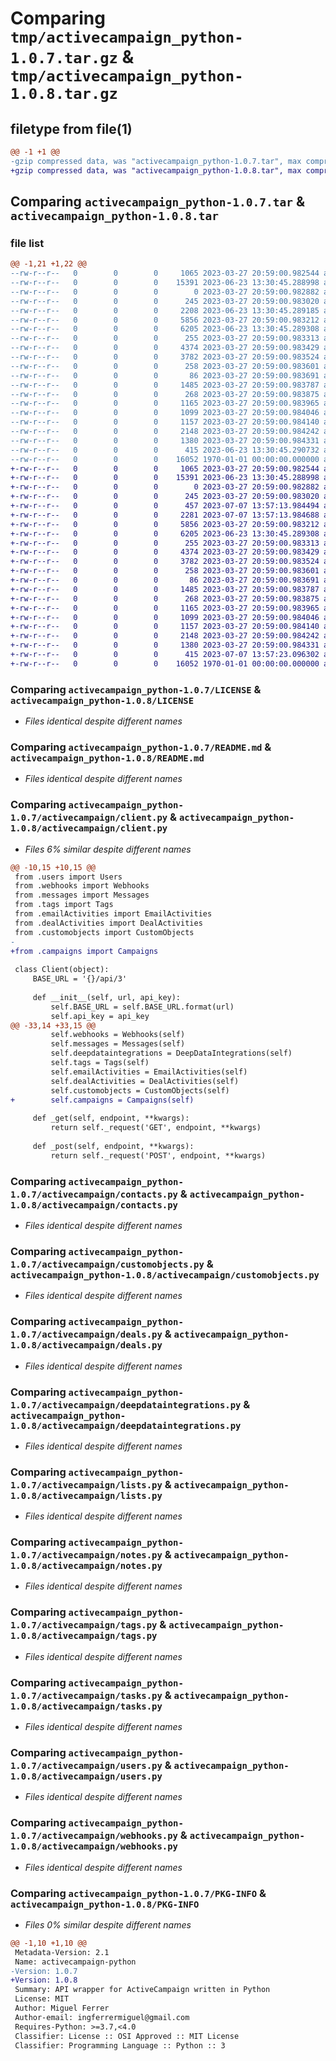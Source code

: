 # Comparing `tmp/activecampaign_python-1.0.7.tar.gz` & `tmp/activecampaign_python-1.0.8.tar.gz`

## filetype from file(1)

```diff
@@ -1 +1 @@
-gzip compressed data, was "activecampaign_python-1.0.7.tar", max compression
+gzip compressed data, was "activecampaign_python-1.0.8.tar", max compression
```

## Comparing `activecampaign_python-1.0.7.tar` & `activecampaign_python-1.0.8.tar`

### file list

```diff
@@ -1,21 +1,22 @@
--rw-r--r--   0        0        0     1065 2023-03-27 20:59:00.982544 activecampaign_python-1.0.7/LICENSE
--rw-r--r--   0        0        0    15391 2023-06-23 13:30:45.288998 activecampaign_python-1.0.7/README.md
--rw-r--r--   0        0        0        0 2023-03-27 20:59:00.982882 activecampaign_python-1.0.7/activecampaign/__init__.py
--rw-r--r--   0        0        0      245 2023-03-27 20:59:00.983020 activecampaign_python-1.0.7/activecampaign/automations.py
--rw-r--r--   0        0        0     2208 2023-06-23 13:30:45.289185 activecampaign_python-1.0.7/activecampaign/client.py
--rw-r--r--   0        0        0     5856 2023-03-27 20:59:00.983212 activecampaign_python-1.0.7/activecampaign/contacts.py
--rw-r--r--   0        0        0     6205 2023-06-23 13:30:45.289308 activecampaign_python-1.0.7/activecampaign/customobjects.py
--rw-r--r--   0        0        0      255 2023-03-27 20:59:00.983313 activecampaign_python-1.0.7/activecampaign/dealActivities.py
--rw-r--r--   0        0        0     4374 2023-03-27 20:59:00.983429 activecampaign_python-1.0.7/activecampaign/deals.py
--rw-r--r--   0        0        0     3782 2023-03-27 20:59:00.983524 activecampaign_python-1.0.7/activecampaign/deepdataintegrations.py
--rw-r--r--   0        0        0      258 2023-03-27 20:59:00.983601 activecampaign_python-1.0.7/activecampaign/emailActivities.py
--rw-r--r--   0        0        0       86 2023-03-27 20:59:00.983691 activecampaign_python-1.0.7/activecampaign/exception.py
--rw-r--r--   0        0        0     1485 2023-03-27 20:59:00.983787 activecampaign_python-1.0.7/activecampaign/lists.py
--rw-r--r--   0        0        0      268 2023-03-27 20:59:00.983875 activecampaign_python-1.0.7/activecampaign/messages.py
--rw-r--r--   0        0        0     1165 2023-03-27 20:59:00.983965 activecampaign_python-1.0.7/activecampaign/notes.py
--rw-r--r--   0        0        0     1099 2023-03-27 20:59:00.984046 activecampaign_python-1.0.7/activecampaign/tags.py
--rw-r--r--   0        0        0     1157 2023-03-27 20:59:00.984140 activecampaign_python-1.0.7/activecampaign/tasks.py
--rw-r--r--   0        0        0     2148 2023-03-27 20:59:00.984242 activecampaign_python-1.0.7/activecampaign/users.py
--rw-r--r--   0        0        0     1380 2023-03-27 20:59:00.984331 activecampaign_python-1.0.7/activecampaign/webhooks.py
--rw-r--r--   0        0        0      415 2023-06-23 13:30:45.290732 activecampaign_python-1.0.7/pyproject.toml
--rw-r--r--   0        0        0    16052 1970-01-01 00:00:00.000000 activecampaign_python-1.0.7/PKG-INFO
+-rw-r--r--   0        0        0     1065 2023-03-27 20:59:00.982544 activecampaign_python-1.0.8/LICENSE
+-rw-r--r--   0        0        0    15391 2023-06-23 13:30:45.288998 activecampaign_python-1.0.8/README.md
+-rw-r--r--   0        0        0        0 2023-03-27 20:59:00.982882 activecampaign_python-1.0.8/activecampaign/__init__.py
+-rw-r--r--   0        0        0      245 2023-03-27 20:59:00.983020 activecampaign_python-1.0.8/activecampaign/automations.py
+-rw-r--r--   0        0        0      457 2023-07-07 13:57:13.984494 activecampaign_python-1.0.8/activecampaign/campaigns.py
+-rw-r--r--   0        0        0     2281 2023-07-07 13:57:13.984688 activecampaign_python-1.0.8/activecampaign/client.py
+-rw-r--r--   0        0        0     5856 2023-03-27 20:59:00.983212 activecampaign_python-1.0.8/activecampaign/contacts.py
+-rw-r--r--   0        0        0     6205 2023-06-23 13:30:45.289308 activecampaign_python-1.0.8/activecampaign/customobjects.py
+-rw-r--r--   0        0        0      255 2023-03-27 20:59:00.983313 activecampaign_python-1.0.8/activecampaign/dealActivities.py
+-rw-r--r--   0        0        0     4374 2023-03-27 20:59:00.983429 activecampaign_python-1.0.8/activecampaign/deals.py
+-rw-r--r--   0        0        0     3782 2023-03-27 20:59:00.983524 activecampaign_python-1.0.8/activecampaign/deepdataintegrations.py
+-rw-r--r--   0        0        0      258 2023-03-27 20:59:00.983601 activecampaign_python-1.0.8/activecampaign/emailActivities.py
+-rw-r--r--   0        0        0       86 2023-03-27 20:59:00.983691 activecampaign_python-1.0.8/activecampaign/exception.py
+-rw-r--r--   0        0        0     1485 2023-03-27 20:59:00.983787 activecampaign_python-1.0.8/activecampaign/lists.py
+-rw-r--r--   0        0        0      268 2023-03-27 20:59:00.983875 activecampaign_python-1.0.8/activecampaign/messages.py
+-rw-r--r--   0        0        0     1165 2023-03-27 20:59:00.983965 activecampaign_python-1.0.8/activecampaign/notes.py
+-rw-r--r--   0        0        0     1099 2023-03-27 20:59:00.984046 activecampaign_python-1.0.8/activecampaign/tags.py
+-rw-r--r--   0        0        0     1157 2023-03-27 20:59:00.984140 activecampaign_python-1.0.8/activecampaign/tasks.py
+-rw-r--r--   0        0        0     2148 2023-03-27 20:59:00.984242 activecampaign_python-1.0.8/activecampaign/users.py
+-rw-r--r--   0        0        0     1380 2023-03-27 20:59:00.984331 activecampaign_python-1.0.8/activecampaign/webhooks.py
+-rw-r--r--   0        0        0      415 2023-07-07 13:57:23.096302 activecampaign_python-1.0.8/pyproject.toml
+-rw-r--r--   0        0        0    16052 1970-01-01 00:00:00.000000 activecampaign_python-1.0.8/PKG-INFO
```

### Comparing `activecampaign_python-1.0.7/LICENSE` & `activecampaign_python-1.0.8/LICENSE`

 * *Files identical despite different names*

### Comparing `activecampaign_python-1.0.7/README.md` & `activecampaign_python-1.0.8/README.md`

 * *Files identical despite different names*

### Comparing `activecampaign_python-1.0.7/activecampaign/client.py` & `activecampaign_python-1.0.8/activecampaign/client.py`

 * *Files 6% similar despite different names*

```diff
@@ -10,15 +10,15 @@
 from .users import Users
 from .webhooks import Webhooks
 from .messages import Messages
 from .tags import Tags
 from .emailActivities import EmailActivities
 from .dealActivities import DealActivities
 from .customobjects import CustomObjects
-
+from .campaigns import Campaigns
 
 class Client(object):
     BASE_URL = '{}/api/3'
 
     def __init__(self, url, api_key):
         self.BASE_URL = self.BASE_URL.format(url)
         self.api_key = api_key
@@ -33,14 +33,15 @@
         self.webhooks = Webhooks(self)
         self.messages = Messages(self)
         self.deepdataintegrations = DeepDataIntegrations(self)
         self.tags = Tags(self)
         self.emailActivities = EmailActivities(self)
         self.dealActivities = DealActivities(self)
         self.customobjects = CustomObjects(self)
+        self.campaigns = Campaigns(self)
 
     def _get(self, endpoint, **kwargs):
         return self._request('GET', endpoint, **kwargs)
 
     def _post(self, endpoint, **kwargs):
         return self._request('POST', endpoint, **kwargs)
```

### Comparing `activecampaign_python-1.0.7/activecampaign/contacts.py` & `activecampaign_python-1.0.8/activecampaign/contacts.py`

 * *Files identical despite different names*

### Comparing `activecampaign_python-1.0.7/activecampaign/customobjects.py` & `activecampaign_python-1.0.8/activecampaign/customobjects.py`

 * *Files identical despite different names*

### Comparing `activecampaign_python-1.0.7/activecampaign/deals.py` & `activecampaign_python-1.0.8/activecampaign/deals.py`

 * *Files identical despite different names*

### Comparing `activecampaign_python-1.0.7/activecampaign/deepdataintegrations.py` & `activecampaign_python-1.0.8/activecampaign/deepdataintegrations.py`

 * *Files identical despite different names*

### Comparing `activecampaign_python-1.0.7/activecampaign/lists.py` & `activecampaign_python-1.0.8/activecampaign/lists.py`

 * *Files identical despite different names*

### Comparing `activecampaign_python-1.0.7/activecampaign/notes.py` & `activecampaign_python-1.0.8/activecampaign/notes.py`

 * *Files identical despite different names*

### Comparing `activecampaign_python-1.0.7/activecampaign/tags.py` & `activecampaign_python-1.0.8/activecampaign/tags.py`

 * *Files identical despite different names*

### Comparing `activecampaign_python-1.0.7/activecampaign/tasks.py` & `activecampaign_python-1.0.8/activecampaign/tasks.py`

 * *Files identical despite different names*

### Comparing `activecampaign_python-1.0.7/activecampaign/users.py` & `activecampaign_python-1.0.8/activecampaign/users.py`

 * *Files identical despite different names*

### Comparing `activecampaign_python-1.0.7/activecampaign/webhooks.py` & `activecampaign_python-1.0.8/activecampaign/webhooks.py`

 * *Files identical despite different names*

### Comparing `activecampaign_python-1.0.7/PKG-INFO` & `activecampaign_python-1.0.8/PKG-INFO`

 * *Files 0% similar despite different names*

```diff
@@ -1,10 +1,10 @@
 Metadata-Version: 2.1
 Name: activecampaign-python
-Version: 1.0.7
+Version: 1.0.8
 Summary: API wrapper for ActiveCampaign written in Python
 License: MIT
 Author: Miguel Ferrer
 Author-email: ingferrermiguel@gmail.com
 Requires-Python: >=3.7,<4.0
 Classifier: License :: OSI Approved :: MIT License
 Classifier: Programming Language :: Python :: 3
```

